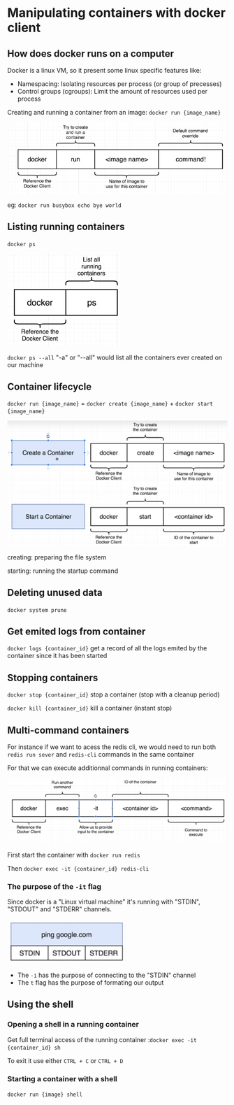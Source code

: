 # Manipulating containers with docker client

## How does docker runs on a computer

Docker is a linux VM, so it present some linux specific features like:
- Namespacing: Isolating resources per process (or group of precesses)
- Control groups (cgroups): Limit the amount of resources used per process

Creating and running a container from an image: `docker run {image_name}`

![Docker run](img/2_1.png)

eg: `docker run busybox echo bye world`

## Listing running containers

`docker ps`

![Docker ps](img/2_2.png)

`docker ps --all` "-a" or "--all" would list all the containers ever created on our machine

## Container lifecycle

`docker run {image_name}` = `docker create {image_name}` + `docker start {image_name}` 

![Docker create & start](img/2_3.png)

creating: preparing the file system

starting: running the startup command

## Deleting unused data

`docker system prune`

## Get emited logs from container

`docker logs {container_id}` get a record of all the logs emited by the container since it has been started

## Stopping containers

`docker stop {container_id}` stop a container (stop with a cleanup period)

`docker kill {container_id}` kill a container (instant stop)

## Multi-command containers

For instance if we want to acess the redis cli, we would need to run both `redis run sever` and `redis-cli` commands in the same container

For that we can execute additionnal commands in running containers:

![Docker exec](img/2_4.png)

First start the container with `docker run redis`

Then `docker exec -it {container_id} redis-cli`

### The purpose of the `-it` flag

Since docker is a "Linux virtual machine" it's running with "STDIN", "STDOUT" and "STDERR" channels. 

![Container channels](img/2_5.png)

- The `-i` has the purpose of connecting to the "STDIN" channel 
- The `t` flag has the purpose of formating our output

## Using the shell

### Opening a shell in a running container

Get full terminal access of the running container :`docker exec -it {container_id} sh`

To exit it use either `CTRL + C` or `CTRL + D`

### Starting a container with a shell

`docker run {image} shell`

